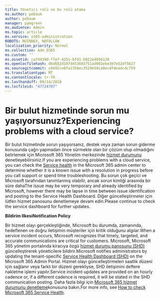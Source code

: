 ```yaml
---
title: Yönetici rolü ve bu rolü atama
ms.author: pebaum
author: pebaum
manager: pamgreen
ms.audience: Admin
ms.topic: article
ms.service: o365-administration
ROBOTS: NOINDEX, NOFOLLOW
localization_priority: Normal
ms.collection: Adm_O365
ms.custom: ''
ms.assetid: ca7d439d-ffe7-4351-bfd1-b022e4056138
ms.openlocfilehash: d6d652d107d453692751ad802ebe397e52df5627
ms.sourcegitcommit: c6692ce0fa1358ec3529e59ca0ecdfdea4cdc759
ms.translationtype: MT
ms.contentlocale: tr-TR
ms.lasthandoff: 09/14/2020
ms.locfileid: "47724707"
---
```

# <a name="experiencing-problems-with-a-cloud-service"></a><span data-ttu-id="6d0b1-102">Bir bulut hizmetinde sorun mu yaşıyorsunuz?</span><span class="sxs-lookup"><span data-stu-id="6d0b1-102">Experiencing problems with a cloud service?</span></span>

<span data-ttu-id="6d0b1-103">Bir bulut hizmetinde sorun yaşıyorsanız, destek veya zaman sorun giderme konusunda çağrı yapmadan önce sürmekte olan bir çözüm olup olmadığını belirlemek için Microsoft 365 Yönetim merkezinde [hizmet durumunu](https://admin.microsoft.com/AdminPortal/Home#/servicehealth) denetleyebilirsiniz.</span><span class="sxs-lookup"><span data-stu-id="6d0b1-103">If you are experiencing problems with a cloud service, you can check the [Service health](https://admin.microsoft.com/AdminPortal/Home#/servicehealth) in the Microsoft 365 admin center to determine whether it is a known issue with a resolution in progress before you call support or spend time troubleshooting.</span></span> <span data-ttu-id="6d0b1-104">Bu sorun çok geçici ve Microsoft tarafından tanımlanmış olabilir, ancak sorun kimliği arasında bir süre daha</span><span class="sxs-lookup"><span data-stu-id="6d0b1-104">The issue may be very temporary and already identified by Microsoft, however there may be lapse in time between issue identification and posting to the Service Health Dashboard.</span></span> <span data-ttu-id="6d0b1-105">Diğer güncelleştirmeler için lütfen hizmet panosunu denetlemeye devam edin.</span><span class="sxs-lookup"><span data-stu-id="6d0b1-105">Please continue to check the service dashboard for further updates.</span></span>

<span data-ttu-id="6d0b1-106">**Bildirim Ilkesi**</span><span class="sxs-lookup"><span data-stu-id="6d0b1-106">**Notification Policy**</span></span>

<span data-ttu-id="6d0b1-107">Bir hizmet olayı gerçekleştiğinde, Microsoft bu durumda, zamanında, hedeflenen ve doğru iletişimin müşteriler için kritik olduğunu algılar.</span><span class="sxs-lookup"><span data-stu-id="6d0b1-107">When a service incident occurs, Microsoft recognizes that timely, targeted, and accurate communications are critical for customers.</span></span> <span data-ttu-id="6d0b1-108">Microsoft, Microsoft 365 yönetim portalında kiracıya özgü [hizmet durumu panosunu (SHD)](https://admin.microsoft.com/AdminPortal/Home#/servicehealth) güncelleştirerek yöneticilere bildirir.</span><span class="sxs-lookup"><span data-stu-id="6d0b1-108">Microsoft notifies administrators by updating the tenant-specific [Service Health Dashboard (SHD)](https://admin.microsoft.com/AdminPortal/Home#/servicehealth) on the Microsoft 365 Admin Portal.</span></span> <span data-ttu-id="6d0b1-109">Hizmet olayı güncelleştirmeleri saatlik düzeni için sağlanır veya farklı bir düzeni gerekliyse, SHD iletişimini deftere nakletme işlemi yapılır.</span><span class="sxs-lookup"><span data-stu-id="6d0b1-109">Service incident updates are provided on an hourly cadence or, if a different cadence is required, it will be stated in the SHD communication posting.</span></span> <span data-ttu-id="6d0b1-110">Daha fazla bilgi için [Microsoft 365 hizmet durumunu denetleme](https://docs.microsoft.com/office365/enterprise/view-service-health)konusuna bakın.</span><span class="sxs-lookup"><span data-stu-id="6d0b1-110">For more info, see [How to check Microsoft 365 Service Health](https://docs.microsoft.com/office365/enterprise/view-service-health).</span></span>

